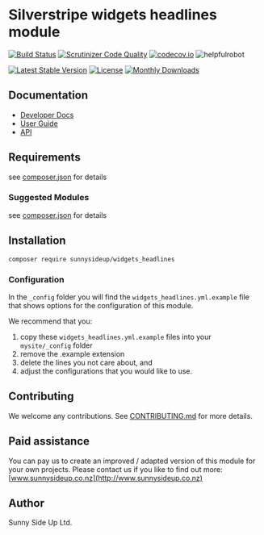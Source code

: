 # Silverstripe widgets headlines module
[![Build Status](https://travis-ci.org/sunnysideup/silverstripe-widgets_headlines.svg?branch=master)](https://travis-ci.org/sunnysideup/silverstripe-widgets_headlines)
[![Scrutinizer Code Quality](https://scrutinizer-ci.com/g/sunnysideup/silverstripe-widgets_headlines/badges/quality-score.png?b=master)](https://scrutinizer-ci.com/g/sunnysideup/silverstripe-widgets_headlines/?branch=master)
[![codecov.io](https://codecov.io/github/sunnysideup/silverstripe-widgets_headlines/coverage.svg?branch=master)](https://codecov.io/github/sunnysideup/silverstripe-widgets_headlines?branch=master)
![helpfulrobot](https://helpfulrobot.io/sunnysideup/widgets_headlines/badge)

[![Latest Stable Version](https://poser.pugx.org/sunnysideup/widgets_headlines/version)](https://packagist.org/packages/sunnysideup/widgets_headlines)
[![License](https://poser.pugx.org/sunnysideup/widgets_headlines/license)](https://packagist.org/packages/sunnysideup/widgets_headlines)
[![Monthly Downloads](https://poser.pugx.org/sunnysideup/widgets_headlines/d/monthly)](https://packagist.org/packages/sunnysideup/widgets_headlines)


## Documentation



 * [Developer Docs](docs/en/INDEX.md)
 * [User Guide](docs/en/userguide.md)
 * [API](http://ssmods.com/apis/widgets_headlines/docs/en/api/)

## Requirements



see [composer.json](composer.json) for details

### Suggested Modules



see [composer.json](composer.json) for details


## Installation


```
composer require sunnysideup/widgets_headlines
```

### Configuration



In the `_config` folder you will find the `widgets_headlines.yml.example`
file that shows options for the configuration of this module.

We recommend that you:

  1. copy these `widgets_headlines.yml.example` files into your
`mysite/_config` folder
  2. remove the .example extension
  3. delete the lines you not care about, and
  4. adjust the configurations that you would like to use.


## Contributing



We welcome any contributions. See [CONTRIBUTING.md](CONTRIBUTING.md) for more details.

## Paid assistance



You can pay us to create an improved / adapted version of this module for your own projects.  Please contact us if you like to find out more: [www.sunnysideup.co.nz](http://www.sunnysideup.co.nz)

## Author



Sunny Side Up Ltd.
